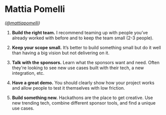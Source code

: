 # Mattia Pomelli
*([@mattiapomelli](https://x.com/mattiapomelli))*

1. **Build the right team.** I recommend teaming up with people you’ve already worked with before and to keep the team small (2-3 people).

2. **Keep your scope small.** It’s better to build something small but do it well than having a big vision but not delivering on it.

3. **Talk with the sponsors.** Learn what the sponsors want and need. Often they're looking to see new use cases built with their tech, a new integration, etc.

4. **Have a great demo.** You should clearly show how your project works and allow people to test it themselves with low friction.

5. **Build something new.** Hackathons are the place to get creative. Use new trending tech, combine different sponsor tools, and find a unique use cases.
